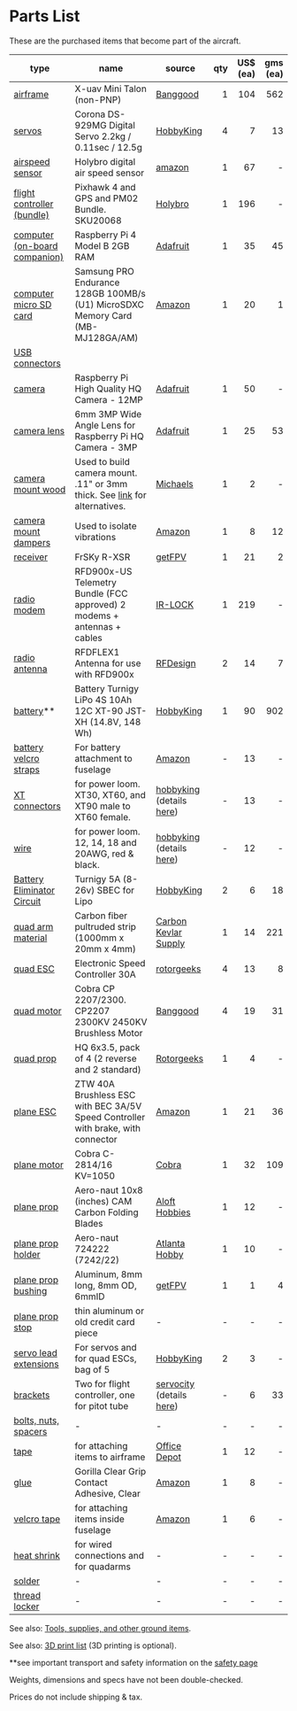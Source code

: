 # Parts List
These are the purchased items that become part of the aircraft.  

| type | name | source | qty | US$ (ea) | gms (ea) |
|--|--|--|--:|--:|--:|
| [airframe](parts/airframe.md) | X-uav Mini Talon (non-PNP) | [Banggood](https://www.banggood.com/X-uav-Mini-Talon-EPO-1300mm-Wingspan-V-tail-FPV-Plane-Aircraft-Kit-p-983331.html) | 1 | 104 | 562 |
| [servos](parts/servos.md) | Corona DS-929MG Digital Servo 2.2kg / 0.11sec / 12.5g | [HobbyKing](https://hobbyking.com/en_us/corona-digital-servo-2-2kg-0-11sec-12-5g.html) | 4 | 7 | 13 |
| [airspeed sensor](parts/airspeed.md) | Holybro digital air speed sensor | [amazon](https://www.amazon.com/HolyBro-Air-Speed-Sensor/dp/B07FN6615W) | 1 | 67 | - |
| [flight controller (bundle)](parts/flightcontroller.md) | Pixhawk 4 and GPS and PM02 Bundle. SKU20068 | [Holybro](https://shop.holybro.com/pixhawk-4_p1089.html) | 1 | 196 | - |
| [computer (on-board companion)](parts/computer.md) | Raspberry Pi 4 Model B 2GB RAM | [Adafruit](https://www.adafruit.com/product/4292) | 1 | 35 | 45 |
| [computer micro SD card](parts/sdcard.md) | Samsung PRO Endurance 128GB 100MB/s (U1) MicroSDXC Memory Card (MB-MJ128GA/AM) | [Amazon](https://www.amazon.com/Samsung-Endurance-32GB-Micro-Adapter/dp/B07B984HJ5) | 1 | 20 | 1 |
| [USB connectors](parts/usb.md) |  |  |  |  |  |
| [camera](parts/camera.md) | Raspberry Pi High Quality HQ Camera - 12MP | [Adafruit](https://www.adafruit.com/product/4561) | 1 | 50 | - |
| [camera lens](parts/camera.md) | 6mm 3MP Wide Angle Lens for Raspberry Pi HQ Camera - 3MP | [Adafruit](https://www.adafruit.com/product/4563) | 1 | 25 | 53 |
| [camera mount wood](parts/camerawood.md) | Used to build camera mount. .11" or 3mm thick. See [link](parts/camerawood.md) for alternatives. | [Michaels](https://www.michaels.com/revell-birch-plywood-sheet-3mmx6inx12in/10307259.html) | 1 | 2 | - |
| [camera mount dampers](parts/cameradampers.md) | Used to isolate vibrations | [Amazon](https://www.amazon.com/gp/product/B07WGPVZM6/) | 1 | 8 | 12 |
| [receiver](parts/receiver.md) | FrSKy R-XSR | [getFPV](https://www.getfpv.com/frsky-r-xsr-2-4ghz-16ch-accst-micro-receiver-w-s-bus-cppm.html) | 1 | 21 | 2 |
| [radio modem](parts/radio.md) | RFD900x-US Telemetry Bundle (FCC approved) 2 modems + antennas + cables | [IR-LOCK](https://irlock.com/collections/rfdesign/products/rfd900-telemetry-bundle) | 1 | 219 | - |
| [radio antenna](parts/radioantenna.md) | RFDFLEX1 Antenna for use with RFD900x | [RFDesign](http://store.rfdesign.com.au/rfdflex1-900mhz-flexible-pcb-antenna-300mm-rpsma/) | 2 | 14 | 7 |
| [battery](parts/battery.md)** | Battery Turnigy LiPo 4S 10Ah 12C XT-90 JST-XH (14.8V, 148 Wh) | [HobbyKing](https://hobbyking.com/en_us/turnigy-high-capacity-10000mah-4s-12c-multi-rotor-lipo-pack-w-xt90.html) | 1 | 90 | 902 |
| [battery velcro straps](parts/battery.md) | For battery attachment to fuselage | [Amazon](https://www.amazon.com/gp/product/B08MZYWQ3L/) | - | 13 | - |
| [XT connectors](parts/xt.md) | for power loom. XT30, XT60, and XT90 male to XT60 female.  | [hobbyking](https://www.hobbyking.com) (details [here](parts/xt.md)) | - | 13 | - |
| [wire](parts/wire.md) | for power loom. 12, 14, 18 and 20AWG, red & black. | [hobbyking](https://www.hobbyking.com) (details [here](parts/wire.md)) | - | 12 | - |
| [Battery Eliminator Circuit](parts/bec.md) | Turnigy 5A (8-26v) SBEC for Lipo | [HobbyKing](https://hobbyking.com/en_us/turnigy-5a-8-26v-sbec-for-lipo.html) | 2 | 6 | 18 |
| [quad arm material](parts/quadarm.md) | Carbon fiber pultruded strip (1000mm x 20mm x 4mm) | [Carbon Kevlar Supply](https://carbonkevlarsupply.com/products/1-4mm-x-20mm-1000mm-pultruded-flat-carbon-fiber-bar-100-pultruded-high-strength-carbon-fiber-used-for-drones-radio-controlled-vehicles-projects-requiring-high-strength-components) | 1 | 14 | 221 |
| [quad ESC](parts/quadesc.md) | Electronic Speed Controller 30A | [rotorgeeks](https://rotorgeeks.com/spedix-es30-hv-esc) | 4 | 13 | 8 |
| [quad motor](parts/quadmotor.md) | Cobra CP 2207/2300. CP2207 2300KV 2450KV Brushless Motor | [Banggood](https://www.banggood.com/Cobra-Champion-Series-2207-CP2207-2300KV-2450KV3-5S-Brushless-Motor-For-250-260-280-FPV-Racing-Frame-p-1108143.html?cur_warehouse=CN&ID=523221) | 4 | 19 | 31 |
| [quad prop](parts/quadprop.md) | HQ 6x3.5, pack of 4 (2 reverse and 2 standard) | [Rotorgeeks](http://rotorgeeks.com/index.php?route=product/product&manufacturer_id=11&product_id=325) | 1 | 4 | - |
| [plane ESC](parts/planeesc.md) | ZTW 40A Brushless ESC with BEC 3A/5V Speed Controller with brake, with connector | [Amazon](https://www.amazon.com/ZTW-Brushless-Controller-Helicopter-Connector/dp/B07QNMQ5C3/) | 1 | 21 | 36 |
| [plane motor](parts/planemotor.md) | Cobra C-2814/16 KV=1050 | [Cobra](https://www.cobramotorsusa.com/motors-2814-16.html) | 1 | 32 | 109 |
| [plane prop](parts/planeprop.md) | Aero-naut 10x8 (inches) CAM Carbon Folding Blades | [Aloft Hobbies](https://alofthobbies.com/aeronaut-cam-10-x8-25-5x20-cm.html) | 1 | 12 | - |
| [plane prop holder](parts/planeprop.md) | Aero-naut 724222 (7242/22) | [Atlanta Hobby](https://www.atlantahobby.com/store/pc/42mm-Middlepart-Yoke-for-40mm-267p862.htm) | 1 | 10 | - |
| [plane prop bushing](parts/planeprop.md) | Aluminum, 8mm long, 8mm OD, 6mmID | [getFPV](https://www.getfpv.com/graupner-prop-reducer-8mm-to-6mm-4pcs.html) | 1 | 1 | 4 |
| [plane prop stop](parts/planeprop.md) | thin aluminum or old credit card piece | - | - | - | - |
| [servo lead extensions](parts/servoext.md) | For servos and for quad ESCs, bag of 5 | [HobbyKing](https://hobbyking.com/en_us/300mm-servo-lead-extension-jr-with-hook-26awg-5pcs-bag.html) | 2 | 3 | - |
| [brackets](parts/brackets.md) | Two for flight controller, one for pitot tube | [servocity](https://www.servocity.com) (details [here](parts/brackets.md)) | - | 6 | 33 |
| [bolts, nuts, spacers](parts/screwsetc.md) | - | - | - | - | - |
| [tape](parts/tapeetc.md) | for attaching items to airframe | [Office Depot](https://www.officedepot.com/a/products/717151/Scotch-Extreme-Shipping-Tape-With-Dispenser/) | 1 | 12 | - |
| [glue](parts/tapeetc.md) | Gorilla Clear Grip Contact Adhesive, Clear | [Amazon](https://www.amazon.com/Gorilla-Clear-Contact-Adhesive-Waterproof/dp/B06WGSRM4Z) | 1 | 8 | - |
| [velcro tape](parts/tapeetc.md) | for attaching items inside fuselage | [Amazon](https://www.amazon.com/VELCRO-Brand-Industrial-Fasteners-Professional/dp/B00006IC2U/) | 1 | 6 | - |
| [heat shrink](parts/tapeetc.md) | for wired connections and for quadarms | - | - | - | - |
| [solder](parts/tapeetc.md) | - | - | - | - | - |
| [thread locker](parts/tapeetc.md) | - | - | - | - | - |

See also: [Tools, supplies, and other ground items](toolsetc.md).

See also: [3D print list](parts/3dprints.md) (3D printing is optional).

**see important transport and safety information on the [safety page](safety.md)

Weights, dimensions and specs have not been double-checked.

Prices do not include shipping & tax.
